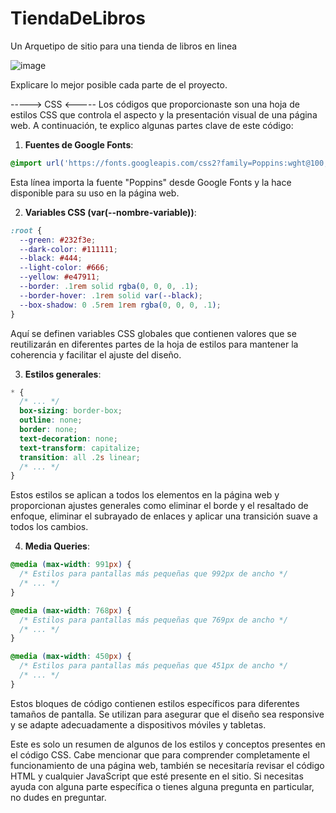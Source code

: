 # TiendaDeLibros
Un Arquetipo de sitio para una tienda de libros en linea

![image](https://github.com/LuisRosado/TiendaDeLibros/assets/140114139/5fad46ee-db30-4cfc-841f-56b6e1153bbe)

Explicare lo mejor posible cada parte de el proyecto.

-----> CSS <-----
Los códigos que proporcionaste son una hoja de estilos CSS que controla el aspecto y la presentación visual de una página web. A continuación, te explico algunas partes clave de este código:

1. **Fuentes de Google Fonts**:
```css
@import url('https://fonts.googleapis.com/css2?family=Poppins:wght@100;300;400;500;600&display=swap');
```
Esta línea importa la fuente "Poppins" desde Google Fonts y la hace disponible para su uso en la página web.

2. **Variables CSS (var(--nombre-variable))**:
```css
:root {
  --green: #232f3e;
  --dark-color: #111111;
  --black: #444;
  --light-color: #666;
  --yellow: #e47911;
  --border: .1rem solid rgba(0, 0, 0, .1);
  --border-hover: .1rem solid var(--black);
  --box-shadow: 0 .5rem 1rem rgba(0, 0, 0, .1);
}
```
Aquí se definen variables CSS globales que contienen valores que se reutilizarán en diferentes partes de la hoja de estilos para mantener la coherencia y facilitar el ajuste del diseño.

3. **Estilos generales**:
```css
* {
  /* ... */
  box-sizing: border-box;
  outline: none;
  border: none;
  text-decoration: none;
  text-transform: capitalize;
  transition: all .2s linear;
  /* ... */
}
```
Estos estilos se aplican a todos los elementos en la página web y proporcionan ajustes generales como eliminar el borde y el resaltado de enfoque, eliminar el subrayado de enlaces y aplicar una transición suave a todos los cambios.

4. **Media Queries**:
```css
@media (max-width: 991px) {
  /* Estilos para pantallas más pequeñas que 992px de ancho */
  /* ... */
}

@media (max-width: 768px) {
  /* Estilos para pantallas más pequeñas que 769px de ancho */
  /* ... */
}

@media (max-width: 450px) {
  /* Estilos para pantallas más pequeñas que 451px de ancho */
  /* ... */
}
```
Estos bloques de código contienen estilos específicos para diferentes tamaños de pantalla. Se utilizan para asegurar que el diseño sea responsive y se adapte adecuadamente a dispositivos móviles y tabletas.

Este es solo un resumen de algunos de los estilos y conceptos presentes en el código CSS. Cabe mencionar que para comprender completamente el funcionamiento de una página web, también se necesitaría revisar el código HTML y cualquier JavaScript que esté presente en el sitio. Si necesitas ayuda con alguna parte específica o tienes alguna pregunta en particular, no dudes en preguntar.
